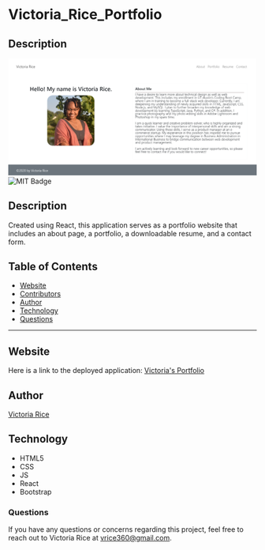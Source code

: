 # Victoria_Rice_Portfolio
## Description 
![alt text](./victoria_portfolio/src/pictures/PortfolioHome.png)
![MIT Badge](https://img.shields.io/badge/License-MIT-green)

## Description
Created using React, this application serves as a portfolio website that includes an about page, a portfolio, a downloadable resume, and a contact form. 

## Table of Contents 
* [Website](#website)
* [Contributors](#contributors)
* [Author](#author)
* [Technology](#technology)
* [Questions](#Questions)

***

## Website
Here is a link to the deployed application:
[Victoria's Portfolio](https://victoria-port.herokuapp.com/About)

## Author
[Victoria Rice](https://github.com/vtori37)

## Technology
* HTML5
* CSS 
* JS
* React
* Bootstrap


### Questions
If you have any questions or concerns regarding this project, feel free to reach out to Victoria Rice at vrice360@gmail.com.
